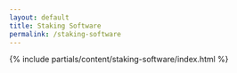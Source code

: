 ```yaml
---
layout: default
title: Staking Software
permalink: /staking-software
---
```



{% include partials/content/staking-software/index.html %}
